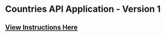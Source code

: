 # Countries API Application - Version 1

## [View Instructions Here](https://github.com/AnnieCannons/countries-app-instructions/blob/main/version-4-instructions.md)

